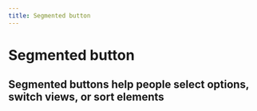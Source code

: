 ```yaml
---
title: Segmented button
---
```


# Segmented button

## Segmented buttons help people select options, switch views, or sort elements

<usage name="segmented-button"></usage>
